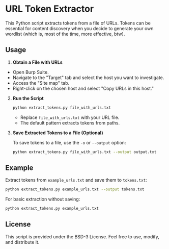 # URL Token Extractor

This Python script extracts tokens from a file of URLs. Tokens can be essential for content discovery when you decide to generate your own wordlist (which is, most of the time, more effective, btw).

## Usage

1. **Obtain a File with URLs**

- Open Burp Suite.
- Navigate to the "Target" tab and select the host you want to investigate.
- Access the "Site map" tab.
- Right-click on the chosen host and select "Copy URLs in this host."

2. **Run the Script**

   ```bash
   python extract_tokens.py file_with_urls.txt
   ```

   - Replace `file_with_urls.txt` with your URL file.
   - The default pattern extracts tokens from paths.

3. **Save Extracted Tokens to a File (Optional)**

   To save tokens to a file, use the `-o` or `--output` option:

   ```bash
   python extract_tokens.py file_with_urls.txt --output output.txt
   ```

## Example

Extract tokens from `example_urls.txt` and save them to `tokens.txt`:

```bash
python extract_tokens.py example_urls.txt --output tokens.txt
```

For basic extraction without saving:

```bash
python extract_tokens.py example_urls.txt
```

## License

This script is provided under the BSD-3 License. Feel free to use, modify, and distribute it.

